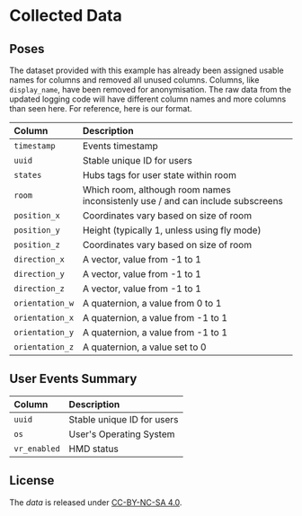 # Collected Data

## Poses
The dataset provided with this example has already been assigned
usable names for columns and removed all unused columns. Columns, like
`display_name`, have been removed for anonymisation. The raw data from
the updated logging code will have different column names and more
columns than seen here.  For reference, here is our format.

| Column          | Description                                                                    |
| :-------------  | :----------------------------------------------------------------------------- |
| `timestamp`     | Events timestamp                                                               |
| `uuid`          | Stable unique ID for users                                                     |
| `states`        | Hubs tags for user state within room                                           |
| `room`          | Which room, although room names inconsistenly use / and can include subscreens |
| `position_x`    | Coordinates vary based on size of room                                         |
| `position_y`    | Height (typically 1, unless using fly mode)                                    |
| `position_z`    | Coordinates vary based on size of room                                         |
| `direction_x`   | A vector, value from -1 to 1                                                   |
| `direction_y`   | A vector, value from -1 to 1                                                   |
| `direction_z`   | A vector, value from -1 to 1                                                   |
| `orientation_w` | A quaternion, a value from 0 to 1                                              |
| `orientation_x` | A quaternion, a value from -1 to 1                                             |
| `orientation_y` | A quaternion, a value from -1 to 1                                             |
| `orientation_z` | A quaternion, a value set to 0                                                 |

## User Events Summary

| Column       | Description                 |
| :----------- | :-------------------------- |
| `uuid`       | Stable unique ID for users  |
| `os`         | User's Operating System     |
| `vr_enabled` | HMD status                  |

## License
The *data* is released under [CC-BY-NC-SA 4.0](https://creativecommons.org/licenses/by-nc-sa/4.0/).
